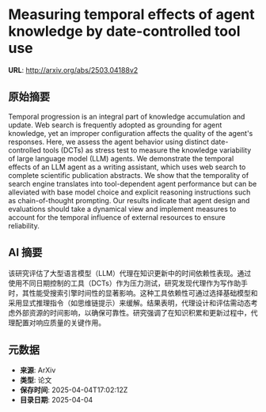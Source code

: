 # Measuring temporal effects of agent knowledge by date-controlled tool use

**URL**: http://arxiv.org/abs/2503.04188v2

## 原始摘要

Temporal progression is an integral part of knowledge accumulation and
update. Web search is frequently adopted as grounding for agent knowledge, yet
an improper configuration affects the quality of the agent's responses. Here,
we assess the agent behavior using distinct date-controlled tools (DCTs) as
stress test to measure the knowledge variability of large language model (LLM)
agents. We demonstrate the temporal effects of an LLM agent as a writing
assistant, which uses web search to complete scientific publication abstracts.
We show that the temporality of search engine translates into tool-dependent
agent performance but can be alleviated with base model choice and explicit
reasoning instructions such as chain-of-thought prompting. Our results indicate
that agent design and evaluations should take a dynamical view and implement
measures to account for the temporal influence of external resources to ensure
reliability.


## AI 摘要

该研究评估了大型语言模型（LLM）代理在知识更新中的时间依赖性表现。通过使用不同日期控制的工具（DCTs）作为压力测试，研究发现代理作为写作助手时，其性能受搜索引擎时间性的显著影响。这种工具依赖性可通过选择基础模型和采用显式推理指令（如思维链提示）来缓解。结果表明，代理设计和评估需动态考虑外部资源的时间影响，以确保可靠性。研究强调了在知识积累和更新过程中，代理配置对响应质量的关键作用。

## 元数据

- **来源**: ArXiv
- **类型**: 论文
- **保存时间**: 2025-04-04T17:02:12Z
- **目录日期**: 2025-04-04
